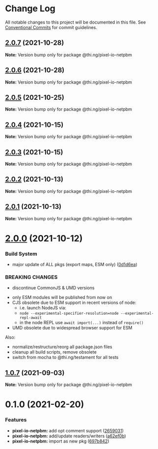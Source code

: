 # Change Log

All notable changes to this project will be documented in this file.
See [Conventional Commits](https://conventionalcommits.org) for commit guidelines.

## [2.0.7](https://github.com/thi-ng/umbrella/compare/@thi.ng/pixel-io-netpbm@2.0.6...@thi.ng/pixel-io-netpbm@2.0.7) (2021-10-28)

**Note:** Version bump only for package @thi.ng/pixel-io-netpbm





## [2.0.6](https://github.com/thi-ng/umbrella/compare/@thi.ng/pixel-io-netpbm@2.0.5...@thi.ng/pixel-io-netpbm@2.0.6) (2021-10-28)

**Note:** Version bump only for package @thi.ng/pixel-io-netpbm





## [2.0.5](https://github.com/thi-ng/umbrella/compare/@thi.ng/pixel-io-netpbm@2.0.4...@thi.ng/pixel-io-netpbm@2.0.5) (2021-10-25)

**Note:** Version bump only for package @thi.ng/pixel-io-netpbm





## [2.0.4](https://github.com/thi-ng/umbrella/compare/@thi.ng/pixel-io-netpbm@2.0.3...@thi.ng/pixel-io-netpbm@2.0.4) (2021-10-15)

**Note:** Version bump only for package @thi.ng/pixel-io-netpbm





## [2.0.3](https://github.com/thi-ng/umbrella/compare/@thi.ng/pixel-io-netpbm@2.0.2...@thi.ng/pixel-io-netpbm@2.0.3) (2021-10-15)

**Note:** Version bump only for package @thi.ng/pixel-io-netpbm





## [2.0.2](https://github.com/thi-ng/umbrella/compare/@thi.ng/pixel-io-netpbm@2.0.1...@thi.ng/pixel-io-netpbm@2.0.2) (2021-10-13)

**Note:** Version bump only for package @thi.ng/pixel-io-netpbm





## [2.0.1](https://github.com/thi-ng/umbrella/compare/@thi.ng/pixel-io-netpbm@2.0.0...@thi.ng/pixel-io-netpbm@2.0.1) (2021-10-13)

**Note:** Version bump only for package @thi.ng/pixel-io-netpbm





# [2.0.0](https://github.com/thi-ng/umbrella/compare/@thi.ng/pixel-io-netpbm@1.0.7...@thi.ng/pixel-io-netpbm@2.0.0) (2021-10-12)


### Build System

* major update of ALL pkgs (export maps, ESM only) ([0d1d6ea](https://github.com/thi-ng/umbrella/commit/0d1d6ea9fab2a645d6c5f2bf2591459b939c09b6))


### BREAKING CHANGES

* discontinue CommonJS & UMD versions

- only ESM modules will be published from now on
- CJS obsolete due to ESM support in recent versions of node:
  - i.e. launch NodeJS via:
  - `node --experimental-specifier-resolution=node --experimental-repl-await`
  - in the node REPL use `await import(...)` instead of `require()`
- UMD obsolete due to widespread browser support for ESM

Also:
- normalize/restructure/reorg all package.json files
- cleanup all build scripts, remove obsolete
- switch from mocha to @thi.ng/testament for all tests






##  [1.0.7](https://github.com/thi-ng/umbrella/compare/@thi.ng/pixel-io-netpbm@1.0.6...@thi.ng/pixel-io-netpbm@1.0.7) (2021-09-03) 

**Note:** Version bump only for package @thi.ng/pixel-io-netpbm 

#  0.1.0 (2021-02-20) 

###  Features 

- **pixel-io-netpbm:** add opt comment support ([2659031](https://github.com/thi-ng/umbrella/commit/265903115d4ca0ac71f1811b22afa016b685832e)) 
- **pixel-io-netpbm:** add/update readers/writers ([a62ef0b](https://github.com/thi-ng/umbrella/commit/a62ef0b88218f87e17bd16b0cec3dd561d73669f)) 
- **pixel-io-netpbm:** import as new pkg ([697b842](https://github.com/thi-ng/umbrella/commit/697b842bf5d3754bee88954cc84367d65734019d))
